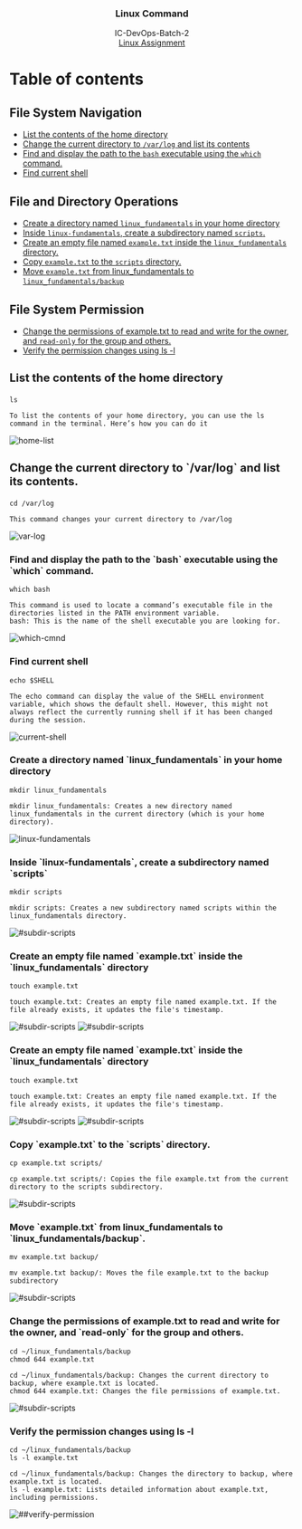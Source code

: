  <h3 align="center">Linux Command</h3>

  <p align="center">
    IC-DevOps-Batch-2
    <br>
    <a href="https://reponame/issues/new?template=bug.md">Linux Assignment</a>
    
  </p>

# Table of contents

## File System Navigation
- [List the contents of the home directory](#home-list)
- [Change the current directory to `/var/log` and list its contents](#var-log)
- [Find and display the path to the `bash` executable using the `which` command.](#which-cmnd)
- [Find current shell](#current-shell)

 ## File and Directory Operations

- [Create a directory named `linux_fundamentals` in your home directory](#linux-fundamentals)
- [Inside `linux-fundamentals`, create a subdirectory named `scripts`.](#subdir-scripts)
- [Create an empty file named `example.txt` inside the `linux_fundamentals` directory.](#empty-file)
- [Copy `example.txt` to the `scripts` directory.](#copy-file)
- [Move `example.txt` from linux_fundamentals to `linux_fundamentals/backup`](#move-backup)

## File System Permission
- [Change the permissions of example.txt to read and write for the owner, and `read-only` for the group and others.](#file-permission)
- [Verify the permission changes using ls -l](#verify-permission)





<h3 id="home-list" style="font-size:20px"> List the contents of the home directory</h3>

```
ls
```

```text
To list the contents of your home directory, you can use the ls command in the terminal. Here’s how you can do it
```
![home-list](screenshot/home.png)

<h3 id="var-log" style="font-size:20px">Change the current directory to `/var/log` and list its contents.</h3>

```
cd /var/log
```

```text
This command changes your current directory to /var/log
```
![var-log](screenshot/log.png)



<h3 id="which-cmnd">Find and display the path to the `bash` executable using the `which` command.</h3>

```
which bash
```

```text
This command is used to locate a command’s executable file in the directories listed in the PATH environment variable.
bash: This is the name of the shell executable you are looking for.
```
![which-cmnd](screenshot/bash.png)

<h3 id="current-shell">Find current shell</h3>

```
echo $SHELL
```

```text
The echo command can display the value of the SHELL environment variable, which shows the default shell. However, this might not always reflect the currently running shell if it has been changed during the session.
```
![current-shell](screenshot/bash.png)

<h3 id="linux-fundamentals">Create a directory named `linux_fundamentals` in your home directory</h3>

```
mkdir linux_fundamentals
```

```text
mkdir linux_fundamentals: Creates a new directory named linux_fundamentals in the current directory (which is your home directory).
```

![linux-fundamentals](screenshot/linux.png)


<h3 id="subdir-scripts">Inside `linux-fundamentals`, create a subdirectory named `scripts`</h3>

```
mkdir scripts
```

```text
mkdir scripts: Creates a new subdirectory named scripts within the linux_fundamentals directory.
```

![#subdir-scripts](screenshot/scripts.png)

<h3 id="#empty-file">Create an empty file named `example.txt` inside the `linux_fundamentals` directory</h3>

```
touch example.txt
```

```text
touch example.txt: Creates an empty file named example.txt. If the file already exists, it updates the file's timestamp.
```
![#subdir-scripts](screenshot/examplefile.png)
![#subdir-scripts](screenshot/empty_example.png)

<h3 id="empty-file">Create an empty file named `example.txt` inside the `linux_fundamentals` directory</h3>

```
touch example.txt
```

```text
touch example.txt: Creates an empty file named example.txt. If the file already exists, it updates the file's timestamp.
```
![#subdir-scripts](screenshot/examplefile.png)
![#subdir-scripts](screenshot/empty_example.png)


<h3 id="copy-file">Copy `example.txt` to the `scripts` directory.</h3>

```
cp example.txt scripts/
```

```text
cp example.txt scripts/: Copies the file example.txt from the current directory to the scripts subdirectory.
```
![#subdir-scripts](screenshot/copy_to_scripts.png)

<h3 id="move-backup">Move `example.txt` from linux_fundamentals to `linux_fundamentals/backup`.
</h3>

```
mv example.txt backup/
```

```text
mv example.txt backup/: Moves the file example.txt to the backup subdirectory
```
![#subdir-scripts](screenshot/move_to_backup.png)


<h3 id="file-permission">Change the permissions of example.txt to read and write for the owner, and `read-only` for the group and others.
</h3>

```
cd ~/linux_fundamentals/backup
chmod 644 example.txt
```

```text
cd ~/linux_fundamentals/backup: Changes the current directory to backup, where example.txt is located.
chmod 644 example.txt: Changes the file permissions of example.txt.
```
![#subdir-scripts](screenshot/permission.png)

<h3 id="verify-permission">Verify the permission changes using ls -l
</h3>

```
cd ~/linux_fundamentals/backup
ls -l example.txt
```

```text
cd ~/linux_fundamentals/backup: Changes the directory to backup, where example.txt is located.
ls -l example.txt: Lists detailed information about example.txt, including permissions.
```
![##verify-permission](screenshot/permission.png)